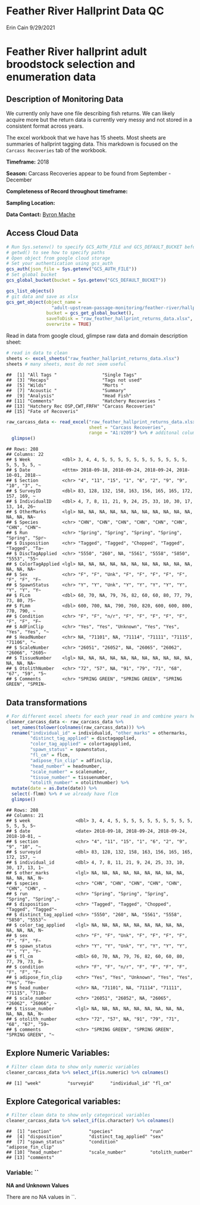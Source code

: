 Feather River Hallprint Data QC
================
Erin Cain
9/29/2021

# Feather River hallprint adult broodstock selection and enumeration data

## Description of Monitoring Data

We currently only have one file describing fish returns. We can likely
acquire more but the return data is currently very messy and not stored
in a consistent format across years.

The excel workbook that we have has 15 sheets. Most sheets are summaries
of hallprint tagging data. This markdown is focused on the
`Carcass Recoveries` tab of the workbook.

**Timeframe:** 2018

**Season:** Carcass Recoveries appear to be found from September -
December

**Completeness of Record throughout timeframe:**

**Sampling Location:**

**Data Contact:** [Byron Mache](mailto:Byron.Mache@water.ca.gov)

## Access Cloud Data

``` r
# Run Sys.setenv() to specify GCS_AUTH_FILE and GCS_DEFAULT_BUCKET before running 
# getwd() to see how to specify paths 
# Open object from google cloud storage
# Set your authentication using gcs_auth
gcs_auth(json_file = Sys.getenv("GCS_AUTH_FILE"))
# Set global bucket 
gcs_global_bucket(bucket = Sys.getenv("GCS_DEFAULT_BUCKET"))

gcs_list_objects()
# git data and save as xlsx
gcs_get_object(object_name = 
                 "adult-upstream-passage-monitoring/feather-river/hallprint/data-raw/returns/FRFH HP RUN DATA 2018 as of 9-10-20.xlsx",
               bucket = gcs_get_global_bucket(),
               saveToDisk = "raw_feather_hallprint_returns_data.xlsx",
               overwrite = TRUE)
```

Read in data from google cloud, glimpse raw data and domain description
sheet:

``` r
# read in data to clean 
sheets <- excel_sheets("raw_feather_hallprint_returns_data.xlsx")
sheets # many sheets, most do not seem useful 
```

    ##  [1] "All Tags "                 "Single Tags"              
    ##  [3] "Recaps"                    "Tags not used"            
    ##  [5] "Wilds"                     "Morts "                   
    ##  [7] "Acoustic "                 "Summary"                  
    ##  [9] "Analysis"                  "Head Fish"                
    ## [11] "Comments"                  "Hatchery Recoveries "     
    ## [13] "Hatchery Rec OSP,CWT,FRFH" "Carcass Recoveries"       
    ## [15] "Fate of Recoveris"

``` r
raw_carcass_data <- read_excel("raw_feather_hallprint_returns_data.xlsx", 
                               sheet = "Carcass Recoveries",
                               range = "A1:V209") %>% # additonal columns are summaries
  glimpse()
```

    ## Rows: 208
    ## Columns: 22
    ## $ Week            <dbl> 3, 4, 4, 5, 5, 5, 5, 5, 5, 5, 5, 5, 5, 5, 5, 5, 5, 5, ~
    ## $ Date            <dttm> 2018-09-18, 2018-09-24, 2018-09-24, 2018-10-01, 2018-~
    ## $ Section         <chr> "4", "11", "15", "1", "6", "2", "9", "9", "10", "3", "~
    ## $ SurveyID        <dbl> 83, 128, 132, 158, 163, 156, 165, 165, 172, 157, 169, ~
    ## $ IndividualID    <dbl> 4, 7, 8, 11, 21, 9, 24, 25, 33, 10, 30, 17, 13, 14, 26~
    ## $ OtherMarks      <lgl> NA, NA, NA, NA, NA, NA, NA, NA, NA, NA, NA, NA, NA, NA~
    ## $ Species         <chr> "CHN", "CHN", "CHN", "CHN", "CHN", "CHN", "CHN", "CHN"~
    ## $ Run             <chr> "Spring", "Spring", "Spring", "Spring", "Spring", "Spr~
    ## $ Disposition     <chr> "Tagged", "Tagged", "Chopped", "Tagged", "Tagged", "Ta~
    ## $ DiscTagApplied  <chr> "5550", "260", NA, "5561", "5558", "5850", "5553", "55~
    ## $ ColorTagApplied <lgl> NA, NA, NA, NA, NA, NA, NA, NA, NA, NA, NA, NA, NA, NA~
    ## $ Sex             <chr> "F", "F", "Unk", "F", "F", "F", "F", "F", "F", "F", "F~
    ## $ SpawnStatus     <chr> "Y", "Y", "Unk", "Y", "Y", "Y", "Y", "Y", "Y", "Y", "Y~
    ## $ FLcm            <dbl> 60, 70, NA, 79, 76, 82, 60, 60, 80, 77, 79, 73, 80, 75~
    ## $ FLmm            <dbl> 600, 700, NA, 790, 760, 820, 600, 600, 800, 770, 790, ~
    ## $ Condition       <chr> "F", "F", "n/r", "F", "F", "F", "F", "F", "F", "F", "F~
    ## $ AdFinClip       <chr> "Yes", "Yes", "Unknown", "Yes", "Yes", "Yes", "Yes", "~
    ## $ HeadNumber      <chr> NA, "71101", NA, "71114", "71111", "71115", "71106", "~
    ## $ ScaleNumber     <chr> "26051", "26052", NA, "26065", "26062", "26066", "2605~
    ## $ TissueNumber    <lgl> NA, NA, NA, NA, NA, NA, NA, NA, NA, NA, NA, NA, NA, NA~
    ## $ OtolithNumber   <chr> "72", "57", NA, "91", "79", "71", "68", "67", "59", "5~
    ## $ Comments        <chr> "SPRING GREEN", "SPRING GREEN", "SPRING GREEN", "SPRIN~

## Data transformations

``` r
# For different excel sheets for each year read in and combine years here
cleaner_carcass_data <- raw_carcass_data %>% 
  set_names(tolower(colnames(raw_carcass_data))) %>% 
  rename("individual_id" = individualid, "other_marks" = othermarks,
         "distinct_tag_applied" = disctagapplied, 
         "color_tag_applied" = colortagapplied, 
         "spawn_status" = spawnstatus, 
         "fl_cm" = flcm, 
         "adipose_fin_clip" = adfinclip, 
         "head_number" = headnumber, 
         "scale_number" = scalenumber, 
         "tissue_number" = tissuenumber,
         "otolith_number" = otolithnumber) %>% 
  mutate(date = as.Date(date)) %>%
  select(-flmm) %>% # we already have flcm
  glimpse()
```

    ## Rows: 208
    ## Columns: 21
    ## $ week                 <dbl> 3, 4, 4, 5, 5, 5, 5, 5, 5, 5, 5, 5, 5, 5, 5, 5, 5~
    ## $ date                 <date> 2018-09-18, 2018-09-24, 2018-09-24, 2018-10-01, ~
    ## $ section              <chr> "4", "11", "15", "1", "6", "2", "9", "9", "10", "~
    ## $ surveyid             <dbl> 83, 128, 132, 158, 163, 156, 165, 165, 172, 157, ~
    ## $ individual_id        <dbl> 4, 7, 8, 11, 21, 9, 24, 25, 33, 10, 30, 17, 13, 1~
    ## $ other_marks          <lgl> NA, NA, NA, NA, NA, NA, NA, NA, NA, NA, NA, NA, N~
    ## $ species              <chr> "CHN", "CHN", "CHN", "CHN", "CHN", "CHN", "CHN", ~
    ## $ run                  <chr> "Spring", "Spring", "Spring", "Spring", "Spring",~
    ## $ disposition          <chr> "Tagged", "Tagged", "Chopped", "Tagged", "Tagged"~
    ## $ distinct_tag_applied <chr> "5550", "260", NA, "5561", "5558", "5850", "5553"~
    ## $ color_tag_applied    <lgl> NA, NA, NA, NA, NA, NA, NA, NA, NA, NA, NA, NA, N~
    ## $ sex                  <chr> "F", "F", "Unk", "F", "F", "F", "F", "F", "F", "F~
    ## $ spawn_status         <chr> "Y", "Y", "Unk", "Y", "Y", "Y", "Y", "Y", "Y", "Y~
    ## $ fl_cm                <dbl> 60, 70, NA, 79, 76, 82, 60, 60, 80, 77, 79, 73, 8~
    ## $ condition            <chr> "F", "F", "n/r", "F", "F", "F", "F", "F", "F", "F~
    ## $ adipose_fin_clip     <chr> "Yes", "Yes", "Unknown", "Yes", "Yes", "Yes", "Ye~
    ## $ head_number          <chr> NA, "71101", NA, "71114", "71111", "71115", "7110~
    ## $ scale_number         <chr> "26051", "26052", NA, "26065", "26062", "26066", ~
    ## $ tissue_number        <lgl> NA, NA, NA, NA, NA, NA, NA, NA, NA, NA, NA, NA, N~
    ## $ otolith_number       <chr> "72", "57", NA, "91", "79", "71", "68", "67", "59~
    ## $ comments             <chr> "SPRING GREEN", "SPRING GREEN", "SPRING GREEN", "~

## Explore Numeric Variables:

``` r
# Filter clean data to show only numeric variables 
cleaner_carcass_data %>% select_if(is.numeric) %>% colnames()
```

    ## [1] "week"          "surveyid"      "individual_id" "fl_cm"

## Explore Categorical variables:

``` r
# Filter clean data to show only categorical variables
cleaner_carcass_data %>% select_if(is.character) %>% colnames()
```

    ##  [1] "section"              "species"              "run"                 
    ##  [4] "disposition"          "distinct_tag_applied" "sex"                 
    ##  [7] "spawn_status"         "condition"            "adipose_fin_clip"    
    ## [10] "head_number"          "scale_number"         "otolith_number"      
    ## [13] "comments"

### Variable: \`\`

**NA and Unknown Values**

There are no NA values in \`\`.
